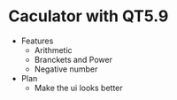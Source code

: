 # Caculator with QT5.9
- Features
  - Arithmetic
  - Branckets and Power
  - Negative number
- Plan
  - Make the ui looks better
